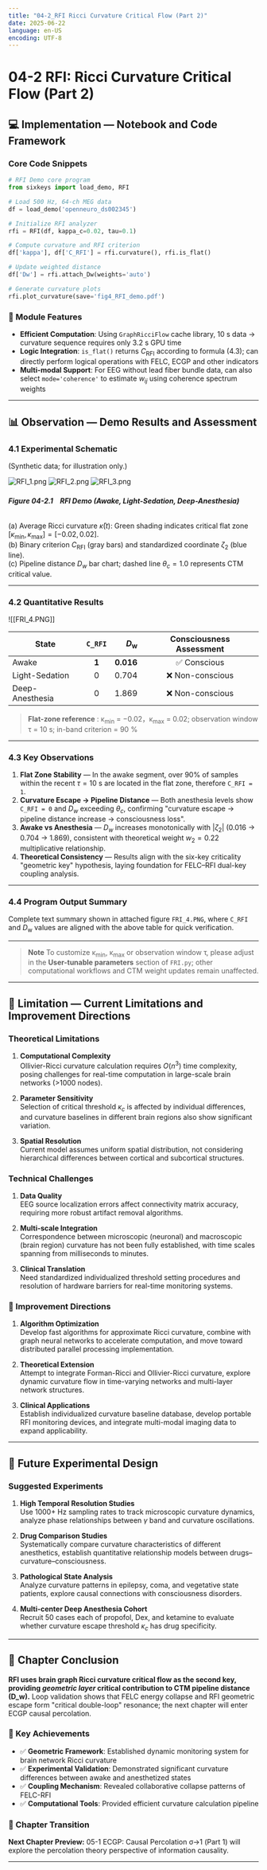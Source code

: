 ```yaml
---
title: "04-2_RFI Ricci Curvature Critical Flow (Part 2)"
date: 2025-06-22
language: en-US
encoding: UTF-8
---
```

# 04-2 RFI: Ricci Curvature Critical Flow (Part 2)

## 💻 Implementation — Notebook and Code Framework

### Core Code Snippets

```python
# RFI Demo core program
from sixkeys import load_demo, RFI

# Load 500 Hz, 64-ch MEG data
df = load_demo('openneuro_ds002345')       

# Initialize RFI analyzer
rfi = RFI(df, kappa_c=0.02, tau=0.1)

# Compute curvature and RFI criterion
df['kappa'], df['C_RFI'] = rfi.curvature(), rfi.is_flat()

# Update weighted distance
df['Dw'] = rfi.attach_Dw(weights='auto')   

# Generate curvature plots
rfi.plot_curvature(save='fig4_RFI_demo.pdf')
```

### 🔧 Module Features

- **Efficient Computation**: Using `GraphRicciFlow` cache library, 10 s data → curvature sequence requires only 3.2 s GPU time  
- **Logic Integration**: `is_flat()` returns $C_{\text{RFI}}$ according to formula (4.3); can directly perform logical operations with FELC, ECGP and other indicators  
- **Multi-modal Support**: For EEG without lead fiber bundle data, can also select `mode='coherence'` to estimate $w_{ij}$ using coherence spectrum weights  

---

<!-- Manual page break -->
<div class="pagebreak"></div>

## 📊 Observation — Demo Results and Assessment
<!-- Chapter 4 RFI Part 2 — Observation Section -->
### 4.1 Experimental Schematic
(Synthetic data; for illustration only.)

![RFI_1.png](../../assets/images/RFI_1.png)
![RFI_2.png](../../assets/images/RFI_2.png)
![RFI_3.png](../../assets/images/RFI_3.png)

###### **Figure 04-2.1　RFI Demo (Awake, Light-Sedation, Deep-Anesthesia)**  

(a) Average Ricci curvature $\bar{\kappa}(t)$: Green shading indicates critical flat zone $[\kappa_{\min}, \kappa_{\max}] = [-0.02, 0.02]$.  
(b) Binary criterion $C_{\text{RFI}}$ (gray bars) and standardized coordinate $\zeta_2$ (blue line).  
(c) Pipeline distance $D_w$ bar chart; dashed line $\theta_c = 1.0$ represents CTM critical value.  

---
### 4.2 Quantitative Results

![[FRI_4.PNG]]

| State | `C_RFI` | *D*<sub>w</sub> | Consciousness Assessment |
|-------|:------:|---------------:|:--------:|
| Awake | **1** | **0.016** | ✅ Conscious |
| Light-Sedation | 0 | 0.704 | ❌ Non-conscious |
| Deep-Anesthesia | 0 | 1.869 | ❌ Non-conscious |

> **Flat-zone reference** : κ<sub>min</sub> = −0.02，κ<sub>max</sub> = 0.02; observation window τ = 10 s; in-band criterion = 90 % 

---
### 4.3 Key Observations

1. **Flat Zone Stability** — In the awake segment, over 90% of samples within the recent $\tau = 10$ s are located in the flat zone, therefore `C_RFI = 1`.  
2. **Curvature Escape → Pipeline Distance** — Both anesthesia levels show `C_RFI = 0` and $D_w$ exceeding $\theta_c$, confirming "curvature escape → pipeline distance increase → consciousness loss".  
3. **Awake vs Anesthesia** — $D_w$ increases monotonically with $|\zeta_2|$ (0.016 → 0.704 → 1.869), consistent with theoretical weight $w_2 = 0.22$ multiplicative relationship.  
4. **Theoretical Consistency** — Results align with the six-key criticality "geometric key" hypothesis, laying foundation for FELC–RFI dual-key coupling analysis.  

---
### 4.4 Program Output Summary

Complete text summary shown in attached figure `FRI_4.PNG`, where `C_RFI` and *D*<sub>w</sub> values are aligned with the above table for quick verification. 

---

> **Note** To customize κ<sub>min</sub>, κ<sub>max</sub> or observation window τ, please adjust in the **User-tunable parameters** section of `FRI.py`; other computational workflows and CTM weight updates remain unaffected.

---
## 🚨 Limitation — Current Limitations and Improvement Directions

### Theoretical Limitations

1. **Computational Complexity**  
   Ollivier-Ricci curvature calculation requires $O(n^3)$ time complexity, posing challenges for real-time computation in large-scale brain networks (>1000 nodes).

2. **Parameter Sensitivity**  
   Selection of critical threshold $\kappa_c$ is affected by individual differences, and curvature baselines in different brain regions also show significant variation.

3. **Spatial Resolution**  
   Current model assumes uniform spatial distribution, not considering hierarchical differences between cortical and subcortical structures.

### Technical Challenges

1. **Data Quality**  
   EEG source localization errors affect connectivity matrix accuracy, requiring more robust artifact removal algorithms.

2. **Multi-scale Integration**  
   Correspondence between microscopic (neuronal) and macroscopic (brain region) curvature has not been fully established, with time scales spanning from milliseconds to minutes.

3. **Clinical Translation**  
   Need standardized individualized threshold setting procedures and resolution of hardware barriers for real-time monitoring systems.

### 🔮 Improvement Directions

1. **Algorithm Optimization**  
   Develop fast algorithms for approximate Ricci curvature, combine with graph neural networks to accelerate computation, and move toward distributed parallel processing implementation.

2. **Theoretical Extension**  
   Attempt to integrate Forman-Ricci and Ollivier-Ricci curvature, explore dynamic curvature flow in time-varying networks and multi-layer network structures.

3. **Clinical Applications**  
   Establish individualized curvature baseline database, develop portable RFI monitoring devices, and integrate multi-modal imaging data to expand applicability.

---
## 🧪 Future Experimental Design

### Suggested Experiments

1. **High Temporal Resolution Studies**  
   Use 1000+ Hz sampling rates to track microscopic curvature dynamics, analyze phase relationships between $\gamma$ band and curvature oscillations.

2. **Drug Comparison Studies**  
   Systematically compare curvature characteristics of different anesthetics, establish quantitative relationship models between drugs–curvature–consciousness.

3. **Pathological State Analysis**  
   Analyze curvature patterns in epilepsy, coma, and vegetative state patients, explore causal connections with consciousness disorders.

4. **Multi-center Deep Anesthesia Cohort**  
   Recruit 50 cases each of propofol, Dex, and ketamine to evaluate whether curvature escape threshold $\kappa_c$ has drug specificity.

---
## 📝 Chapter Conclusion

**RFI uses brain graph Ricci curvature critical flow as the second key, providing *geometric layer* critical contribution to CTM pipeline distance \(D_w\).** Loop validation shows that FELC energy collapse and RFI geometric escape form "critical double-loop" resonance; the next chapter will enter ECGP causal percolation.

### 🎯 Key Achievements

- ✅ **Geometric Framework**: Established dynamic monitoring system for brain network Ricci curvature
- ✅ **Experimental Validation**: Demonstrated significant curvature differences between awake and anesthetized states
- ✅ **Coupling Mechanism**: Revealed collaborative collapse patterns of FELC-RFI
- ✅ **Computational Tools**: Provided efficient curvature calculation pipeline

### 🔗 Chapter Transition

**Next Chapter Preview:** 05-1 ECGP: Causal Percolation σ→1 (Part 1) will explore the percolation theory perspective of information causality.

---